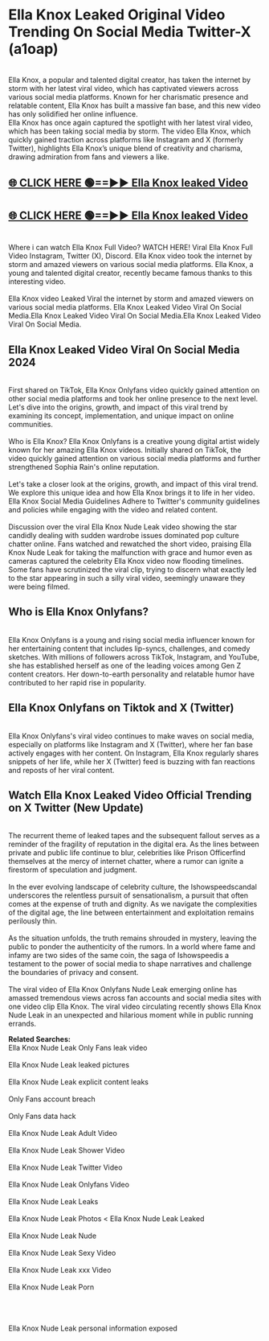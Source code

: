 # Ella Knox Leaked Original Video Trending On Social Media Twitter-X (a1oap)

<br>
Ella Knox, a popular and talented digital creator, has taken the internet by storm with her latest viral video, which has captivated viewers across various social media platforms. Known for her charismatic presence and relatable content, Ella Knox has built a massive fan base, and this new video has only solidified her online influence.
<br>
Ella Knox has once again captured the spotlight with her latest viral video, which has been taking social media by storm. The video Ella Knox, which quickly gained traction across platforms like Instagram and X (formerly Twitter), highlights Ella Knox’s unique blend of creativity and charisma, drawing admiration from fans and viewers a like.
<br>

## [🌐 CLICK HERE 🟢==►►  Ella Knox leaked Video ](https://onlyclips.site?title=Ella_Knox&ref=git)

## [🌐 CLICK HERE 🟢==►►  Ella Knox leaked Video ](https://onlyclips.site?title=Ella_Knox&ref=git)



<br>
Where i can watch Ella Knox Full Video? WATCH HERE! Viral Ella Knox Full Video Instagram, Twitter (X), Discord. Ella Knox video took the internet by storm and amazed viewers on various social media platforms. Ella Knox, a young and talented digital creator, recently became famous thanks to this interesting video.
<br><br>
Ella Knox video Leaked Viral the internet by storm and amazed viewers on various social media platforms. Ella Knox Leaked Video Viral On Social Media.Ella Knox Leaked Video Viral On Social Media.Ella Knox Leaked Video Viral On Social Media.
<br>

<h2>Ella Knox Leaked Video Viral On Social Media 2024</h2>
<br>
First shared on TikTok, Ella Knox Onlyfans video quickly gained attention on other social media platforms and took her online presence to the next level. Let's dive into the origins, growth, and impact of this viral trend by examining its concept, implementation, and unique impact on online communities.
<br><br>
Who is Ella Knox? Ella Knox Onlyfans is a creative young digital artist widely known for her amazing Ella Knox videos. Initially shared on TikTok, the video quickly gained attention on various social media platforms and further strengthened Sophia Rain's online reputation.
<br><br>
Let's take a closer look at the origins, growth, and impact of this viral trend. We explore this unique idea and how Ella Knox brings it to life in her video. Ella Knox Social Media Guidelines Adhere to Twitter's community guidelines and policies while engaging with the video and related content.
<br><br>
Discussion over the viral Ella Knox Nude Leak video showing the star candidly dealing with sudden wardrobe issues dominated pop culture chatter online. Fans watched and rewatched the short video, praising Ella Knox Nude Leak for taking the malfunction with grace and humor even as cameras captured the celebrity Ella Knox video now flooding timelines. Some fans have scrutinized the viral clip, trying to discern what exactly led to the star appearing in such a silly viral video, seemingly unaware they were being filmed.
<br>

<h2>Who is Ella Knox Onlyfans?</h2>
<br>
Ella Knox Onlyfans is a young and rising social media influencer known for her entertaining content that includes lip-syncs, challenges, and comedy sketches. With millions of followers across TikTok, Instagram, and YouTube, she has established herself as one of the leading voices among Gen Z content creators. Her down-to-earth personality and relatable humor have contributed to her rapid rise in popularity.
<br>
<h2>Ella Knox Onlyfans on Tiktok and X (Twitter)</h2>
<br>
Ella Knox Onlyfans's viral video continues to make waves on social media, especially on platforms like Instagram and X (Twitter), where her fan base actively engages with her content. On Instagram, Ella Knox regularly shares snippets of her life, while her X (Twitter) feed is buzzing with fan reactions and reposts of her viral content.
<br>
<h2>Watch Ella Knox Leaked Video Official Trending on X Twitter (New Update)</h2>
<br>
The recurrent theme of leaked tapes and the subsequent fallout serves as a reminder of the fragility of reputation in the digital era. As the lines between private and public life continue to blur, celebrities like Prison Officerfind themselves at the mercy of internet chatter, where a rumor can ignite a firestorm of speculation and judgment.
<br><br>
In the ever evolving landscape of celebrity culture, the Ishowspeedscandal underscores the relentless pursuit of sensationalism, a pursuit that often comes at the expense of truth and dignity. As we navigate the complexities of the digital age, the line between entertainment and exploitation remains perilously thin.
<br><br>
As the situation unfolds, the truth remains shrouded in mystery, leaving the public to ponder the authenticity of the rumors. In a world where fame and infamy are two sides of the same coin, the saga of Ishowspeedis a testament to the power of social media to shape narratives and challenge the boundaries of privacy and consent.
<br><br>
The viral video of Ella Knox Onlyfans Nude Leak emerging online has amassed tremendous views across fan accounts and social media sites with one video clip Ella Knox. The viral video circulating recently shows Ella Knox Nude Leak in an unexpected and hilarious moment while in public running errands.
<br>

<strong>Related Searches:</strong>
<br>
Ella Knox Nude Leak Only Fans leak video
<br><br>
Ella Knox Nude Leak leaked pictures
<br><br>
Ella Knox Nude Leak explicit content leaks
<br><br>
Only Fans account breach
<br><br>
Only Fans data hack
<br><br>
Ella Knox Nude Leak Adult Video
<br><br>
Ella Knox Nude Leak Shower Video
<br><br>
Ella Knox Nude Leak Twitter Video
<br><br>
Ella Knox Nude Leak Onlyfans Video
<br><br>
Ella Knox Nude Leak Leaks
<br><br>
Ella Knox Nude Leak Photos
<
Ella Knox Nude Leak Leaked
<br><br>
Ella Knox Nude Leak Nude
<br><br>
Ella Knox Nude Leak Sexy Video
<br><br>
Ella Knox Nude Leak xxx Video
<br><br>
Ella Knox Nude Leak Porn
<br><br>

<br><br>
Ella Knox Nude Leak personal information exposed
